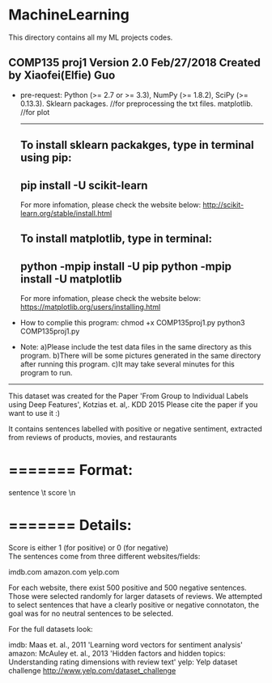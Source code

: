 # MachineLearning
This directory contains all my ML projects codes.

COMP135 proj1 Version 2.0 Feb/27/2018
Created by Xiaofei(Elfie) Guo
----------------------------------
- pre-request:
	Python (>= 2.7 or >= 3.3),
	NumPy (>= 1.8.2),
	SciPy (>= 0.13.3).
	Sklearn packages. //for preprocessing the txt files.
	matplotlib. //for plot 
	***************
	To install sklearn packakges, type in terminal using pip:
	----------------------------
	pip install -U scikit-learn
	----------------------------
	For more infomation, please check the website below:
	http://scikit-learn.org/stable/install.html
 
	To install matplotlib, type in terminal:
	----------------------------------
	python -mpip install -U pip
	python -mpip install -U matplotlib
	-----------------------------------
	For more infomation, please check the website below:
	https://matplotlib.org/users/installing.html
- How to complie this program:
	chmod +x COMP135proj1.py
	python3 COMP135proj1.py
- Note:
	a)Please include the test data files in the same directory as this program.
	b)There will be some pictures generated in the same directory after running this program.
	c)It may take several minutes for this program to run.
  
  
  
 -----------------------------------------------
This dataset was created for the Paper 'From Group to Individual Labels using Deep Features', Kotzias et. al,. KDD 2015
Please cite the paper if you want to use it :)

It contains sentences labelled with positive or negative sentiment, extracted from reviews of products, movies, and restaurants

=======
Format:
=======
sentence \t score \n


=======
Details:
=======
Score is either 1 (for positive) or 0 (for negative)	
The sentences come from three different websites/fields:

imdb.com
amazon.com
yelp.com

For each website, there exist 500 positive and 500 negative sentences. Those were selected randomly for larger datasets of reviews. 
We attempted to select sentences that have a clearly positive or negative connotaton, the goal was for no neutral sentences to be selected.



For the full datasets look:

imdb: Maas et. al., 2011 'Learning word vectors for sentiment analysis'
amazon: McAuley et. al., 2013 'Hidden factors and hidden topics: Understanding rating dimensions with review text'
yelp: Yelp dataset challenge http://www.yelp.com/dataset_challenge
